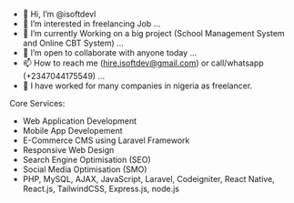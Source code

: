 - 👋 Hi, I’m @isoftdevl
- 👀 I’m interested in freelancing Job ...
- 🌱 I’m currently Working on a big project (School Management System and Online CBT System) ...
- 💞️ I’m open to collaborate with anyone today ...
- 📫 How to reach me  (hire.isoftdev@gmail.com) or call/whatsapp (+2347044175549) ...
- 💞️ I have worked for many companies in nigeria as freelancer.

Core Services: 

- Web Application Development
- Mobile App Developement
- E-Commerce CMS using Laravel Framework
- Responsive Web Design
- Search Engine Optimisation (SEO) 
- Social Media Optimisation (SMO)
- PHP, MySQL, AJAX, JavaScript, Laravel, Codeigniter, React Native, React.js, TailwindCSS, Express.js, node.js

<!---
Get in touch with me today and lets discuss on your projects.
--->
